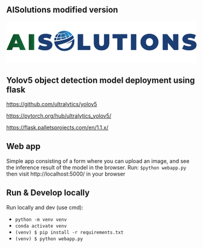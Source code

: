 ## AISolutions modified version
![AISolutions logo](/static/AIS.png?raw=true "AISolutions logo") 

## Yolov5 object detection model deployment using flask
https://github.com/ultralytics/yolov5 

https://pytorch.org/hub/ultralytics_yolov5/

https://flask.palletsprojects.com/en/1.1.x/

## Web app
Simple app consisting of a form where you can upload an image, and see the inference result of the model in the browser. 
Run:
`$python webapp.py`
then visit http://localhost:5000/ in your browser

## Run & Develop locally
Run locally and dev (use cmd):
* `python -m venv venv`
* `conda activate venv`
* `(venv) $ pip install -r requirements.txt`
* `(venv) $ python webapp.py`


